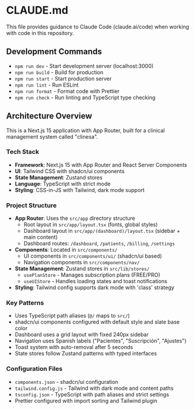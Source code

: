 # CLAUDE.md

This file provides guidance to Claude Code (claude.ai/code) when working with code in this repository.

## Development Commands

- `npm run dev` - Start development server (localhost:3000)
- `npm run build` - Build for production
- `npm run start` - Start production server
- `npm run lint` - Run ESLint
- `npm run format` - Format code with Prettier
- `npm run check` - Run linting and TypeScript type checking

## Architecture Overview

This is a Next.js 15 application with App Router, built for a clinical management system called "clinesa".

### Tech Stack

- **Framework**: Next.js 15 with App Router and React Server Components
- **UI**: Tailwind CSS with shadcn/ui components
- **State Management**: Zustand stores
- **Language**: TypeScript with strict mode
- **Styling**: CSS-in-JS with Tailwind, dark mode support

### Project Structure

- **App Router**: Uses the `src/app` directory structure
  - Root layout in `src/app/layout.tsx` (fonts, global styles)
  - Dashboard layout in `src/app/(dashboard)/layout.tsx` (sidebar + main content)
  - Dashboard routes: `/dashboard`, `/patients`, `/billing`, `/settings`
- **Components**: Located in `src/components/`
  - UI components in `src/components/ui/` (shadcn/ui based)
  - Navigation components in `src/components/nav/`
- **State Management**: Zustand stores in `src/lib/stores/`
  - `usePlanStore` - Manages subscription plans (FREE/PRO)
  - `useUIStore` - Handles loading states and toast notifications
- **Styling**: Tailwind config supports dark mode with 'class' strategy

### Key Patterns

- Uses TypeScript path aliases (`@/` maps to `src/`)
- shadcn/ui components configured with default style and slate base color
- Dashboard uses a grid layout with fixed 240px sidebar
- Navigation uses Spanish labels ("Pacientes", "Suscripción", "Ajustes")
- Toast system with auto-removal after 5 seconds
- State stores follow Zustand patterns with typed interfaces

### Configuration Files

- `components.json` - shadcn/ui configuration
- `tailwind.config.js` - Tailwind with dark mode and content paths
- `tsconfig.json` - TypeScript with path aliases and strict settings
- Prettier configured with import sorting and Tailwind plugin
